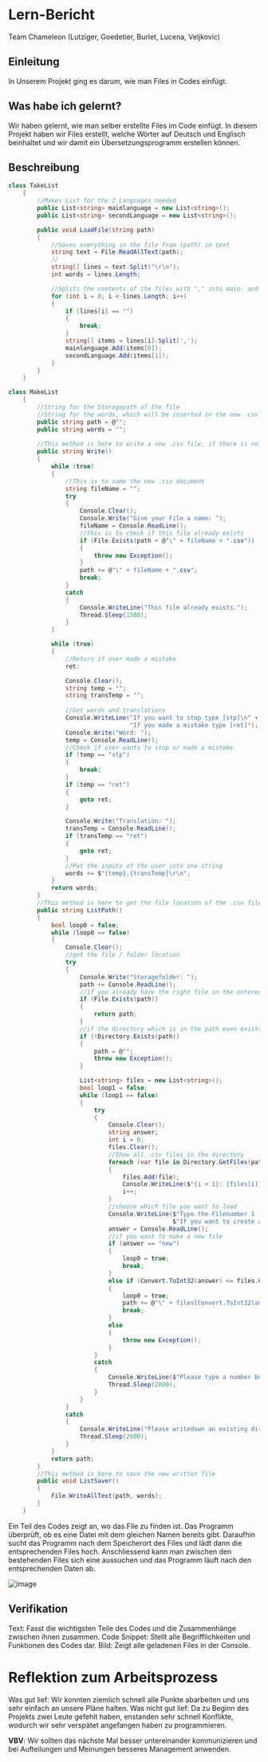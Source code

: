 
# Lern-Bericht
Team Chameleon (Lutziger, Goedetier, Burlet, Lucena, Veljkovic)

## Einleitung

In Unserem Projekt ging es darum, wie man Files in Codes einfügt.

## Was habe ich gelernt?

Wir haben gelernt, wie man selber erstellte Files im Code einfügt. In diesem Projekt haben wir Files erstellt, welche Wörter auf Deutsch und Englisch beinhaltet und wir damit ein Übersetzungsprogramm erstellen können.

## Beschreibung

```c#
class TakeList
    {
        //Makes List for the 2 Languages needed
        public List<string> mainlanguage = new List<string>();
        public List<string> secondLanguage = new List<string>();

        public void LoadFile(string path)
        {
            //Saves everything in the file from (path) in text
            string text = File.ReadAllText(path);
            //
            string[] lines = text.Split("\r\n");
            int words = lines.Length;

            //Splits the contents of the files with "," into main- and secondlanguage 
            for (int i = 0; i < lines.Length; i++)
            {
                if (lines[i] == "")
                {
                    break;
                }
                string[] items = lines[i].Split(',');
                mainlanguage.Add(items[0]);
                secondLanguage.Add(items[1]);
            }
        }
    }
```

```c#
class MakeList
    {
        //String for the Storagepath of the file
        //String for the words, which will be inserted in the new .csv file
        public string path = @"";
        public string words = "";
        
        //This method is here to write a new .csv file, if there is no existing .csv file
        public string Write()
        {
            while (true)
            {
                //This is to name the new .csv document
                string fileName = "";
                try
                {
                    Console.Clear();
                    Console.Write("Give your File a name: ");
                    fileName = Console.ReadLine();
                    //This is to check if this file already exists
                    if (File.Exists(path + @"\" + fileName + ".csv"))
                    {
                        throw new Exception();
                    }
                    path += @"\" + fileName + ".csv";
                    break;
                }
                catch
                {
                    Console.WriteLine("This file already exists.");
                    Thread.Sleep(1500);
                }
            }

            while (true)
            {
                //Return if user made a mistake
                ret:

                Console.Clear();
                string temp = "";
                string transTemp = "";
                
                //Get words and translations
                Console.WriteLine("If you want to stop type [stp]\n" +
                                  "If you made a mistake type [ret]");
                Console.Write("Word: ");
                temp = Console.ReadLine();
                //Check if user wants to stop or made a mistake
                if (temp == "stp")
                {
                    break;
                }
                if (temp == "ret")
                {
                    goto ret;
                }

                Console.Write("Translation: ");
                transTemp = Console.ReadLine();
                if (transTemp == "ret")
                {
                    goto ret;
                }
                //Put the inputs of the user into one string
                words += $"{temp},{transTemp}\r\n";
            }
            return words;
        }
        //This method is here to get the file location of the .csv file
        public string ListPath()
        {
            bool loop0 = false;
            while (loop0 == false)
            {
                Console.Clear();
                //get the file / folder location
                try
                {
                    Console.Write("Storagefolder: ");
                    path += Console.ReadLine();
                    //if you already have the right file in the entered path
                    if (File.Exists(path))
                    {
                        return path;
                    }
                    //if the directory which is in the path even exists
                    if (!Directory.Exists(path))
                    {
                        path = @"";
                        throw new Exception();
                    }

                    List<string> files = new List<string>();
                    bool loop1 = false;
                    while (loop1 == false)
                    {
                        try
                        {
                            Console.Clear();
                            string answer;
                            int i = 0;
                            files.Clear();
                            //Show all .csv files in the directory
                            foreach (var file in Directory.GetFiles(path, "*.csv").Select(Path.GetFileName))
                            {
                                files.Add(file);
                                Console.WriteLine($"{i + 1}: {files[i]}");
                                i++;
                            }
                            //choose which file you want to load
                            Console.WriteLine($"Type the Filenumber 1 - {files.Count}\n" +
                                              $"If you want to create a new file type [new]");
                            answer = Console.ReadLine();
                            //if you want to make a new file
                            if (answer == "new")
                            {
                                loop0 = true;
                                break;
                            }
                            else if (Convert.ToInt32(answer) <= files.Count() && Convert.ToInt32(answer) > 0)
                            {
                                loop0 = true;
                                path += @"\" + files[Convert.ToInt32(answer) - 1];
                                break;
                            }
                            else
                            {
                                throw new Exception();
                            }
                        }
                        catch
                        {
                            Console.WriteLine($"Please type a number between 1 and {files.Count()} or new.");
                            Thread.Sleep(2000);
                        }
                    }
                }
                catch
                {
                    Console.WriteLine("Please writedown an existing directory Path");
                    Thread.Sleep(2000);
                }
            }
            return path;
        }
        //This method is here to save the new written file
        public void ListSaver()
        {
            File.WriteAllText(path, words);
        }
    }
```
Ein Teil des Codes zeigt an, wo das File zu finden ist. Das Programm überprüft, ob es eine Datei mit dem gleichen Namen bereits gibt. Daraufhin sucht das Programm nach dem Speicherort des Files und lädt dann die entsprechenden Files hoch. Anschliessend kann man zwischen den bestehenden Files sich eine aussuchen und das Programm läuft nach den entsprechenden Daten ab.

![image](https://user-images.githubusercontent.com/110893302/201889006-00824f8f-9046-4a18-8c28-02f18f114c9e.png)


## Verifikation

Text: Fasst die wichtigsten Teile des Codes und die Zusammenhänge zwischen ihnen zusammen.
Code Snippet: Stellt alle Begrifflichkeiten und Funktionen des Codes dar.
Bild: Zeigt alle geladenen Files in der Console.
# Reflektion zum Arbeitsprozess

Was gut lief: Wir konnten ziemlich schnell alle Punkte abarbeiten und uns sehr einfach an unsere Pläne halten.
Was nicht gut lief: Da zu Beginn des Projekts zwei Leute gefehlt haben, enstanden sehr schnell Konflikte, wodurch wir sehr verspätet angefangen haben zu programmieren.

**VBV**: Wir sollten das nächste Mal besser untereinander kommunizieren und bei Aufteilungen und Meinungen besseres Management anwenden.
